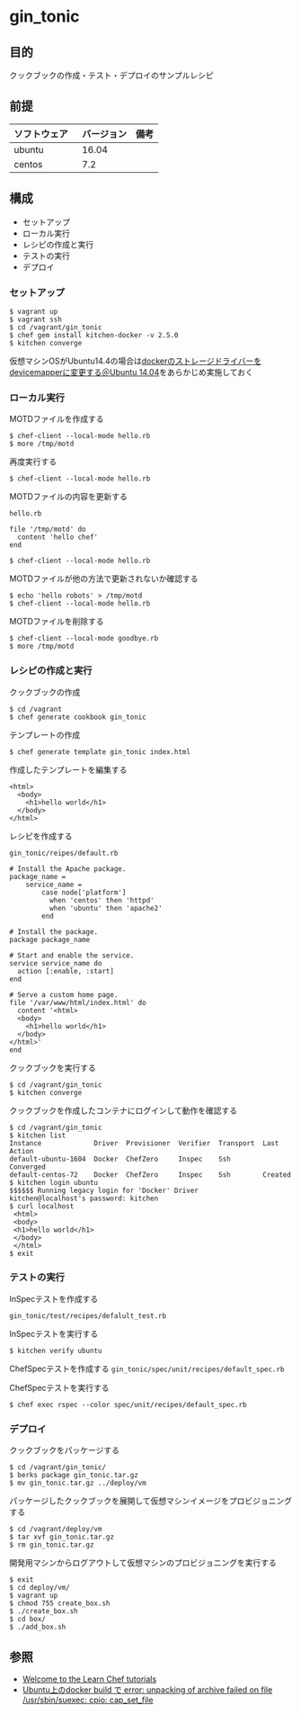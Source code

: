 # gin_tonic

## 目的

クックブックの作成・テスト・デプロイのサンプルレシピ

## 前提
| ソフトウェア     | バージョン    | 備考         |
|:---------------|:-------------|:------------|
| ubuntu   　　　| 16.04       |             |
| centos   　　　| 7.2       |             |

## 構成
+ セットアップ
+ ローカル実行
+ レシピの作成と実行
+ テストの実行
+ デプロイ

### セットアップ
```
$ vagrant up
$ vagrant ssh
$ cd /vagrant/gin_tonic
$ chef gem install kitchen-docker -v 2.5.0
$ kitchen converge
```
仮想マシンOSがUbuntu14.4の場合は[dockerのストレージドライバーをdevicemapperに変更する＠Ubuntu 14.04](http://www.mazn.net/blog/2015/12/13/1545.html)をあらかじめ実施しておく

### ローカル実行
MOTDファイルを作成する

```
$ chef-client --local-mode hello.rb
$ more /tmp/motd 
```

再度実行する
```
$ chef-client --local-mode hello.rb
```

MOTDファイルの内容を更新する

`hello.rb`
```
file '/tmp/motd' do
  content 'hello chef'
end
```

```
$ chef-client --local-mode hello.rb
```

MOTDファイルが他の方法で更新されないか確認する

```
$ echo 'hello robots' > /tmp/motd
$ chef-client --local-mode hello.rb
```

MOTDファイルを削除する

```
$ chef-client --local-mode goodbye.rb
$ more /tmp/motd
```

### レシピの作成と実行

クックブックの作成

```
$ cd /vagrant
$ chef generate cookbook gin_tonic
```

テンプレートの作成

```
$ chef generate template gin_tonic index.html
```

作成したテンプレートを編集する

```
<html>
  <body>
    <h1>hello world</h1>
  </body>
</html>
```

レシピを作成する

`gin_tonic/reipes/default.rb`

```
# Install the Apache package.
package_name =
    service_name =
        case node['platform']
          when 'centos' then 'httpd'
          when 'ubuntu' then 'apache2'
        end

# Install the package.
package package_name

# Start and enable the service.
service service_name do
  action [:enable, :start]
end

# Serve a custom home page.
file '/var/www/html/index.html' do
  content '<html>
  <body>
    <h1>hello world</h1>
  </body>
</html>'
end
```

クックブックを実行する

```
$ cd /vagrant/gin_tonic
$ kitchen converge
```

クックブックを作成したコンテナにログインして動作を確認する
```
$ cd /vagrant/gin_tonic
$ kitchen list
Instance             Driver  Provisioner  Verifier  Transport  Last Action
default-ubuntu-1604  Docker  ChefZero     Inspec    Ssh        Converged
default-centos-72    Docker  ChefZero     Inspec    Ssh        Created
$ kitchen login ubuntu
$$$$$$ Running legacy login for 'Docker' Driver
kitchen@localhost's password: kitchen
$ curl localhost
 <html>
 <body>
 <h1>hello world</h1>
 </body>
 </html>
$ exit
```

### テストの実行

InSpecテストを作成する

`gin_tonic/test/recipes/defalult_test.rb`


InSpecテストを実行する
```
$ kitchen verify ubuntu
```

ChefSpecテストを作成する
`gin_tonic/spec/unit/recipes/default_spec.rb`

ChefSpecテストを実行する
```
$ chef exec rspec --color spec/unit/recipes/default_spec.rb 
```

### デプロイ
クックブックをパッケージする
```
$ cd /vagrant/gin_tonic/
$ berks package gin_tonic.tar.gz
$ mv gin_tonic.tar.gz ../deploy/vm
```

パッケージしたクックブックを展開して仮想マシンイメージをプロビジョニングする
```
$ cd /vagrant/deploy/vm
$ tar xvf gin_tonic.tar.gz
$ rm gin_tonic.tar.gz 
```

開発用マシンからログアウトして仮想マシンのプロビジョニングを実行する
```
$ exit
$ cd deploy/vm/
$ vagrant up
$ chmod 755 create_box.sh 
$ ./create_box.sh 
$ cd box/
$ ./add_box.sh 
```

## 参照
+ [Welcome to the Learn Chef tutorials](https://learn.chef.io/tutorials/)
+ [Ubuntu上のdocker build で error: unpacking of archive failed on file /usr/sbin/suexec: cpio: cap_set_file](http://qiita.com/kaakaa_hoe/items/602f0cef1fa50ebdcbfc)

